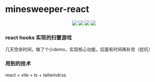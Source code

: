 # minesweeper-react

<p align="center">
 <img src="https://img.shields.io/badge/react-17.0-blue" />
 <img src="https://img.shields.io/badge/vite-2.7-green" />
 <img src="https://img.shields.io/badge/typescript-4.4-blue" />
 <img src="https://img.shields.io/badge/tailwindcss-3.0-blueviolet" />
</p>

### react hooks 实现的扫雷游戏

几天空余时间，做了个小demo，实现核心功能，后面有时间再补完（挖坑）


### 用到的技术
react + vite + ts + tailwindcss